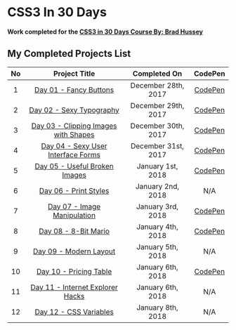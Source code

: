 # CSS3 In 30 Days

**Work completed for the [CSS3 in 30 Days Course By: Brad Hussey](https://codecollege.ca/courses/137487/lectures/2437443)**

## My Completed Projects List

| No  |  Project Title  |  Completed On | CodePen |
| :------------: | :------------: | :------------: | :------------: |
| 1 | [Day 01 - Fancy Buttons](https://github.com/AlxCrmr/CSS30/tree/master/Day01) |December 28th, 2017 |[CodePen](https://codepen.io/AlxCrmr/full/YYZgyB/)|
| 2 | [Day 02 - Sexy Typography](https://github.com/AlxCrmr/CSS30/tree/master/Day02) |December 29th, 2017 |[CodePen](https://codepen.io/AlxCrmr/full/OzmbQr/)|
| 3 | [Day 03 - Clipping Images with Shapes](https://github.com/AlxCrmr/CSS30/tree/master/Day03) |December 30th, 2017 |[CodePen](https://codepen.io/AlxCrmr/full/BJRxmd/)|
| 4 | [Day 04 - Sexy User Interface Forms](https://github.com/AlxCrmr/CSS30/tree/master/Day04) |December 31st, 2017 |[CodePen](https://codepen.io/AlxCrmr/full/MrmMmJ/)|
| 5 | [Day 05 - Useful Broken Images](https://github.com/AlxCrmr/CSS30/tree/master/Day05) |January 1st, 2018 |[CodePen](https://codepen.io/AlxCrmr/full/JMJXrR/)|
| 6 | [Day 06 - Print Styles](https://github.com/AlxCrmr/CSS30/tree/master/Day06) |January 2nd, 2018 |N/A|
| 7 | [Day 07 - Image Manipulation](https://github.com/AlxCrmr/CSS30/tree/master/Day07) |January 3rd, 2018 |[CodePen](https://codepen.io/AlxCrmr/full/ypXQYN/)|
| 8 | [Day 08 - 8-Bit Mario](https://github.com/AlxCrmr/CSS30/tree/master/Day08) |January 4th, 2018 |[CodePen](https://codepen.io/AlxCrmr/full/WdZdXx/)|
| 9 | [Day 09 - Modern Layout](https://github.com/AlxCrmr/CSS30/tree/master/Day09) |January 5th, 2018 |N/A|
| 10 | [Day 10 - Pricing Table](https://github.com/AlxCrmr/CSS30/tree/master/Day10) |January 6th, 2018 |[CodePen](https://codepen.io/AlxCrmr/full/jYaKdx/)|
|11| [Day 11 - Internet Explorer Hacks](https://github.com/AlxCrmr/CSS30/tree/master/Day11) |January 6th, 2018 | N/A |
|12| [Day 12 - CSS Variables](https://github.com/AlxCrmr/CSS30/tree/master/Day11) |January 8th, 2018 |N/A|
